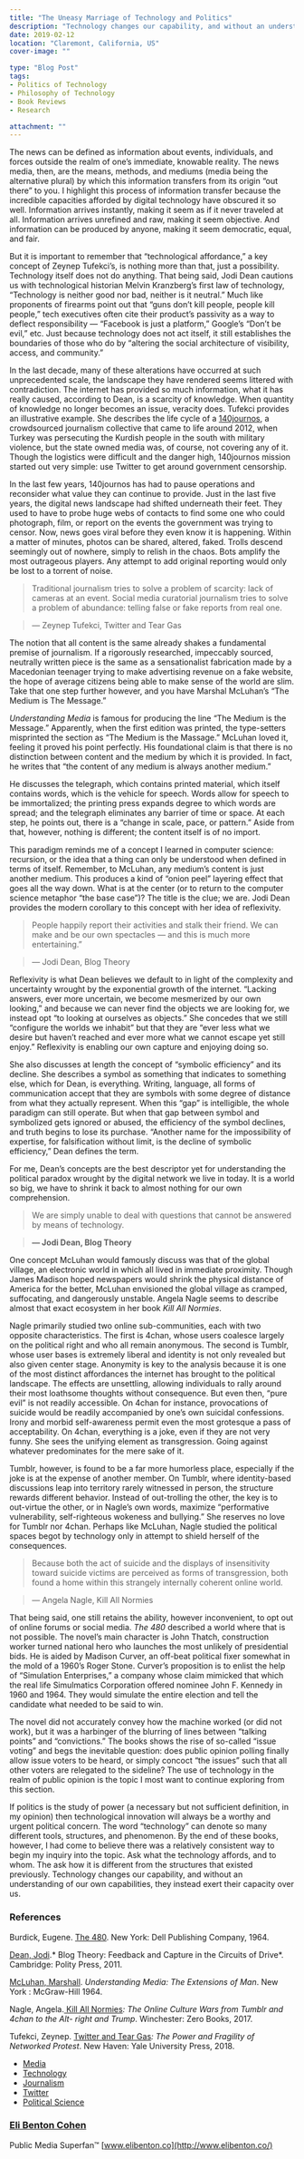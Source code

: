 ```yaml
---
title: "The Uneasy Marriage of Technology and Politics"
description: "Technology changes our capability, and without an understanding of our own capabilities, they instead exert their capacity over us."
date: 2019-02-12
location: "Claremont, California, US"
cover-image: ""

type: "Blog Post"
tags:
- Politics of Technology
- Philosophy of Technology
- Book Reviews
- Research

attachment: ""
---
```


The news can be defined as information about events, individuals, and forces
outside the realm of one’s immediate, knowable reality. The news media, then,
are the means, methods, and mediums (media being the alternative plural) by
which this information transfers from its origin “out there” to you. I highlight
this process of information transfer because the incredible capacities afforded
by digital technology have obscured it so well. Information arrives instantly,
making it seem as if it never traveled at all. Information arrives unrefined and
raw, making it seem objective. And information can be produced by anyone, making
it seem democratic, equal, and fair.

But it is important to remember that “technological affordance,” a key concept
of Zeynep Tufekci’s, is nothing more than that, just a possibility. Technology
itself does not do anything. That being said, Jodi Dean cautions us with
technological historian Melvin Kranzberg’s first law of technology, “Technology
is neither good nor bad, neither is it neutral.” Much like proponents of
firearms point out that “guns don’t kill people, people kill people,” tech
executives often cite their product’s passivity as a way to deflect
responsibility — “Facebook is just a platform,” Google’s “Don’t be evil,” etc.
Just because technology does not act itself, it still establishes the boundaries
of those who do by “altering the social architecture of visibility, access, and
community.”

In the last decade, many of these alterations have occurred at such
unprecedented scale, the landscape they have rendered seems littered with
contradiction. The internet has provided so much information, what it has really
caused, according to Dean, is a scarcity of knowledge. When quantity of
knowledge no longer becomes an issue, veracity does. Tufekci provides an
illustrative example. She describes the life cycle of a
[140journos](https://140journos.com/), a crowdsourced journalism collective that
came to life around 2012, when Turkey was persecuting the Kurdish people in the
south with military violence, but the state owned media was, of course, not
covering any of it. Though the logistics were difficult and the danger high,
140journos mission started out very simple: use Twitter to get around government
censorship.

In the last few years, 140journos has had to pause operations and reconsider
what value they can continue to provide. Just in the last five years, the
digital news landscape had shifted underneath their feet. They used to have to
probe huge webs of contacts to find some one who could photograph, film, or
report on the events the government was trying to censor. Now, news goes viral
before they even know it is happening. Within a matter of minutes, photos can be
shared, altered, faked. Trolls descend seemingly out of nowhere, simply to
relish in the chaos. Bots amplify the most outrageous players. Any attempt to
add original reporting would only be lost to a torrent of noise.

> Traditional journalism tries to solve a problem of scarcity: lack of cameras at
> an event. Social media curatorial journalism tries to solve a problem of
abundance: telling false or fake reports from real one.

> — Zeynep Tufekci, Twitter and Tear Gas

The notion that all content is the same already shakes a fundamental premise of
journalism. If a rigorously researched, impeccably sourced, neutrally written
piece is the same as a sensationalist fabrication made by a Macedonian teenager
trying to make advertising revenue on a fake website, the hope of average
citizens being able to make sense of the world are slim. Take that one step
further however, and you have Marshal McLuhan’s “The Medium is The Message.”

*Understanding Media* is famous for producing the line “The Medium is the
Message.” Apparently, when the first edition was printed, the type-setters
misprinted the section as “The Medium is the Massage.” McLuhan loved it, feeling
it proved his point perfectly. His foundational claim is that there is no
distinction between content and the medium by which it is provided. In fact, he
writes that “the content of any medium is always another medium.”

He discusses the telegraph, which contains printed material, which itself
contains words, which is the vehicle for speech. Words allow for speech to be
immortalized; the printing press expands degree to which words are spread; and
the telegraph eliminates any barrier of time or space. At each step, he points
out, there is a “change in scale, pace, or pattern.” Aside from that, however,
nothing is different; the content itself is of no import.

This paradigm reminds me of a concept I learned in computer science: recursion,
or the idea that a thing can only be understood when defined in terms of itself.
Remember, to McLuhan, any medium’s content is just another medium. This produces
a kind of “onion peel” layering effect that goes all the way down. What is at
the center (or to return to the computer science metaphor “the base case”)? The
title is the clue; we are. Jodi Dean provides the modern corollary to this
concept with her idea of reflexivity.

> People happily report their activities and stalk their friend. We can make and
> be our own spectacles — and this is much more entertaining.”

> — Jodi Dean, Blog Theory

Reflexivity is what Dean believes we default to in light of the complexity and
uncertainty wrought by the exponential growth of the internet. “Lacking answers,
ever more uncertain, we become mesmerized by our own looking,” and because we
can never find the objects we are looking for, we instead opt “to looking at
ourselves as objects.” She concedes that we still “configure the worlds we
inhabit” but that they are “ever less what we desire but haven’t reached and
ever more what we cannot escape yet still enjoy.” Reflexivity is enabling our
own capture and enjoying doing so.

She also discusses at length the concept of “symbolic efficiency” and its
decline. She describes a symbol as something that indicates to something else,
which for Dean, is everything. Writing, language, all forms of communication
accept that they are symbols with some degree of distance from what they
actually represent. When this “gap” is intelligible, the whole paradigm can
still operate. But when that gap between symbol and symbolized gets ignored or
abused, the efficiency of the symbol declines, and truth begins to lose its
purchase. “Another name for the impossibility of expertise, for falsification
without limit, is the decline of symbolic efficiency,” Dean defines the term.

For me, Dean’s concepts are the best descriptor yet for understanding the
political paradox wrought by the digital network we live in today. It is a world
so big, we have to shrink it back to almost nothing for our own comprehension.

> We are simply unable to deal with questions that cannot be answered by means of
> technology.

> **— Jodi Dean, Blog Theory**

One concept McLuhan would famously discuss was that of the global village, an
electronic world in which all lived in immediate proximity. Though James Madison
hoped newspapers would shrink the physical distance of America for the better,
McLuhan envisioned the global village as cramped, suffocating, and dangerously
unstable. Angela Nagle seems to describe almost that exact ecosystem in her book
*Kill All Normies*.

Nagle primarily studied two online sub-communities, each with two opposite
characteristics. The first is 4chan, whose users coalesce largely on the
political right and who all remain anonymous. The second is Tumblr, whose user
bases is extremely liberal and identity is not only revealed but also given
center stage. Anonymity is key to the analysis because it is one of the most
distinct affordances the internet has brought to the political landscape. The
effects are unsettling, allowing individuals to rally around their most
loathsome thoughts without consequence. But even then, “pure evil” is not
readily accessible. On 4chan for instance, provocations of suicide would be
readily accompanied by one’s own suicidal confessions. Irony and morbid
self-awareness permit even the most grotesque a pass of acceptability. On 4chan,
everything is a joke, even if they are not very funny. She sees the unifying
element as transgression. Going against whatever predominates for the mere sake
of it.

Tumblr, however, is found to be a far more humorless place, especially if the
joke is at the expense of another member. On Tumblr, where identity-based
discussions leap into territory rarely witnessed in person, the structure
rewards different behavior. Instead of out-trolling the other, the key is to
out-virtue the other, or in Nagle’s own words, maximize “performative
vulnerability, self-righteous wokeness and bullying.” She reserves no love for
Tumblr nor 4chan. Perhaps like McLuhan, Nagle studied the political spaces begot
by technology only in attempt to shield herself of the consequences.

> Because both the act of suicide and the displays of insensitivity toward suicide
> victims are perceived as forms of transgression, both found a home within this
strangely internally coherent online world.

> — Angela Nagle, Kill All Normies

That being said, one still retains the ability, however inconvenient, to opt out
of online forums or social media. *The 480* described a world where that is not
possible. The novel’s main character is John Thatch, construction worker turned
national hero who launches the most unlikely of presidential bids. He is aided
by Madison Curver, an off-beat political fixer somewhat in the mold of a 1960’s
Roger Stone. Curver’s proposition is to enlist the help of “Simulation
Enterprises,” a company whose claim mimicked that which the real life
Simulmatics Corporation offered nominee John F. Kennedy in 1960 and 1964. They
would simulate the entire election and tell the candidate what needed to be said
to win.

The novel did not accurately convey how the machine worked (or did not work),
but it was a harbinger of the blurring of lines between “talking points” and
“convictions.” The books shows the rise of so-called “issue voting” and begs the
inevitable question: does public opinion polling finally allow issue voters to
be heard, or simply concoct “the issues” such that all other voters are
relegated to the sideline? The use of technology in the realm of public opinion
is the topic I most want to continue exploring from this section.

If politics is the study of power (a necessary but not sufficient definition, in
my opinion) then technological innovation will always be a worthy and urgent
political concern. The word “technology” can denote so many different tools,
structures, and phenomenon. By the end of these books, however, I had come to
believe there was a relatively consistent way to begin my inquiry into the
topic. Ask what the technology affords, and to whom. The ask how it is different
from the structures that existed previously. Technology changes our capability,
and without an understanding of our own capabilities, they instead exert their
capacity over us.

### References

Burdick, Eugene. [The
480](https://www.nytimes.com/1964/06/28/archives/if-computers-called-the-tune-the-480-by-eugene-burdick-313-pp-new.html).
New York: Dell Publishing Company, 1964.

[Dean, Jodi](http://hws.academia.edu/JodiDean).* Blog Theory: Feedback and
Capture in the Circuits of Drive*. Cambridge: Polity Press, 2011.

[McLuhan, Marshall](http://www.marshallmcluhanspeaks.com/). *Understanding
Media: The Extensions of Man*. New York : McGraw-Hill 1964.

Nagle, Angela.[ Kill All
Normies](http://www.zero-books.net/books/kill-all-normies)*: The Online Culture
Wars from Tumblr and 4chan to the Alt- right and Trump*. Winchester: Zero Books,
2017.

Tufekci, Zeynep. [Twitter and Tear Gas](https://www.twitterandteargas.org/)*:
The Power and Fragility of Networked Protest*. New Haven: Yale University Press,
2018.

* [Media](https://medium.com/tag/media?source=post)
* [Technology](https://medium.com/tag/technology?source=post)
* [Journalism](https://medium.com/tag/journalism?source=post)
* [Twitter](https://medium.com/tag/twitter?source=post)
* [Political Science](https://medium.com/tag/political-science?source=post)

### [Eli Benton Cohen](https://medium.com/@elibenton)

Public Media Superfan™ [www.elibenton.co](http://www.elibenton.co/)
